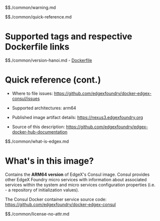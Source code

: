 $$./common/warning.md

$$./common/quick-reference.md

# Supported tags and respective Dockerfile links

$$./common/version-hanoi.md
        - [Dockerfile](https://github.com/edgexfoundry/docker-edgex-consul/blob/v1.3.0/Dockerfile)

# Quick reference (cont.)

- Where to file issues: https://github.com/edgexfoundry/docker-edgex-consul/issues

- Supported architectures: arm64

- Published image artifact details: https://nexus3.edgexfoundry.org

- Source of this description: https://github.com/edgexfoundry/edgex-docker-hub-documentation

$$./common/what-is-edgex.md

# What's in this image?

Contains the **ARM64 version** of EdgeX's Consul image.  Consul provides other EdgeX Foundry micro services with information about associated services within the system and micro services configuration properties (i.e. - a repository of initialization values).

The Consul Docker container service source code: https://github.com/edgexfoundry/docker-edgex-consul

$$./common/license-no-attr.md
